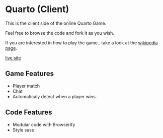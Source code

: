 # Quarto (Client)

This is the client side of the online Quarto Game.

Feel free to browse the code and fork it as you wish.

If you are interested in how to play the game.. take a look at the [wikipedia page](https://en.wikipedia.org/wiki/Quarto_(board_game)).

[live site](http://www.lifeishao.com/quarto)

## Game Features
* Player match
* Chat
* Automaticaly detect when a player wins.

## Code Features
* Modular code with Browserify
* Style sass

